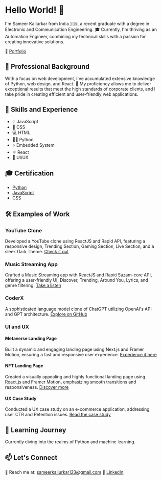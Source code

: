 # Hello World! 👋

I'm Sameer Kallurkar from India 🇮🇳, a recent graduate with a degree in Electronic and Communication Engineering. 🎓 Currently, I'm thriving as an Automation Engineer, combining my technical skills with a passion for creating innovative solutions.

🔗 [Portfolio](https://sameer-kallurkar.framer.website)

## 💼 Professional Background

With a focus on web development, I've accumulated extensive knowledge of Python, web design, and React. 🚀 My proficiency allows me to deliver exceptional results that meet the high standards of corporate clients, and I take pride in creating efficient and user-friendly web applications.

## 🚀 Skills and Experience

- 💡 JavaScript
- 🎨 CSS
- 💻 HTML
- 👨‍💻 Python
- ⚡ Embedded System
- ⚛ React
- 📱 UI/UX

## 🎓 Certification

- [Python](https://www.hackerrank.com/certificates/00a712d31cf2)
- [JavaScript](https://www.hackerrank.com/certificates/bfa9c85c51e2)
- [CSS](https://www.hackerrank.com/certificates/34ab6eeddc63)

## 🛠️ Examples of Work

### YouTube Clone
Developed a YouTube clone using ReactJS and Rapid API, featuring a responsive design, Trending Section, Gaming Section, Live Section, and a sleek Dark Theme.
[Check it out](https://sameer-mytube-app.netlify.app/)

### Music Streaming App
Crafted a Music Streaming app with ReactJS and Rapid Sazam-core API, offering a user-friendly UI, Discover, Trending, Around You, Lyrics, and genre filtering.
[Take a listen](https://sameer-lyriks-app.netlify.app/)

### CoderX
A sophisticated language model clone of ChatGPT utilizing OpenAI's API and GPT architecture.
[Explore on GitHub](https://github.com/Sameer-kallurkar/CoderX)

### UI and UX

#### Metaverse Landing Page
Built a dynamic and engaging landing page using Next.js and Framer Motion, ensuring a fast and responsive user experience.
[Experience it here](https://mymeta-landing-page.netlify.app/)

#### NFT Landing Page
Created a visually appealing and highly functional landing page using React.js and Framer Motion, emphasizing smooth transitions and responsiveness.
[Discover more](https://nft-landingpage-ui.framer.website/)

#### UX Case Study
Conducted a UX case study on an e-commerce application, addressing user CTR and Retention issues.
[Read the case study](https://sameeruxcasestudy1.framer.website/)

## 🌱 Learning Journey

Currently diving into the realms of Python and machine learning.


## 📫 Let's Connect

📧 Reach me at: sameerkallurkar123@gmail.com
🔗 [LinkedIn](https://www.linkedin.com/in/sameer-kallurkar)
